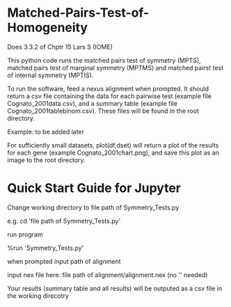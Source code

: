 # Matched-Pairs-Test-of-Homogeneity
Does 3.3.2 of Chptr 15 Lars S (IOME)

This python code runs the matched pairs test of symmetry (MPTS), matched pairs test of marginal symmetry (MPTMS) and matched pairst test of internal symmetry (MPTIS).

To run the software, feed a nexus alignment when prompted. It should return a csv file containing the data for each pairwise test (example file Cognato_2001data.csv), and a summary table (example file Cognato_2001tablebinom.csv). These files will be found in the root directory.

Example: to be added later

For sufficiently small datasets, plot(df,dset) will return a plot of the results for each gene (example Cognato_2001chart.png), and save this plot as an image to the root directory.

# Quick Start Guide for Jupyter
Change working directory to file path of Symmetry_Tests.py

  e.g. cd 'file path of Symmetry_Tests.py'
  
run program

  %run 'Symmetry_Tests.py'
  
when prompted input path of alignment

  input nex file here: file path of alignment/alignment.nex (no '' needed)
  
Your results (summary table and all results) will be outputed as a csv file in the working direcotry
